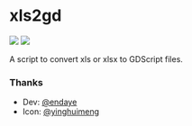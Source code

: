 # xls2gd

![](https://img.shields.io/github/v/release/hidden-moss/xls2gd?include_prereleases)
![](https://img.shields.io/github/license/hidden-moss/xls2gd)


A script to convert xls or xlsx to GDScript files.

### Thanks
* Dev: [@endaye](http://github.com/endaye)
* Icon: [@yinghuimeng](http://github.com/yinghuimeng)
